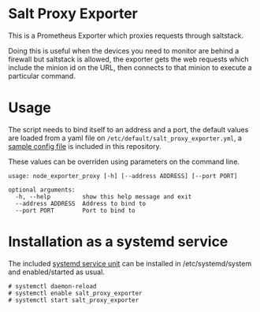 # Salt Proxy Exporter

This is a Prometheus Exporter which proxies requests through saltstack.

Doing this is useful when the devices you need to monitor are behind a firewall but saltstack is allowed, the exporter gets the web requests which include the minion id on the URL, then connects to that minion to execute a particular command.

# Usage

The script needs to bind itself to an address and a port, the default values are loaded from a yaml file on ```/etc/default/salt_proxy_exporter.yml```, a [sample config file](salt_proxy_exporter.yml) is included in this repository.

These values can be overriden using parameters on the command line.

```
usage: node_exporter_proxy [-h] [--address ADDRESS] [--port PORT]

optional arguments:
  -h, --help         show this help message and exit
  --address ADDRESS  Address to bind to
  --port PORT        Port to bind to
```

# Installation as a systemd service

The included [systemd service unit](salt_proxy_exporter.service) can be installed in /etc/systemd/system and enabled/started as usual.

```
# systemctl daemon-reload
# systemctl enable salt_proxy_exporter
# systemctl start salt_proxy_exporter
```

